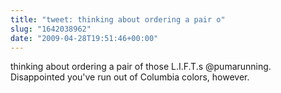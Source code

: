 ```yaml
---
title: "tweet: thinking about ordering a pair o"
slug: "1642038962"
date: "2009-04-28T19:51:46+00:00"
---
```

thinking about ordering a pair of those L.I.F.T.s @pumarunning. Disappointed you've run out of Columbia colors, however.
